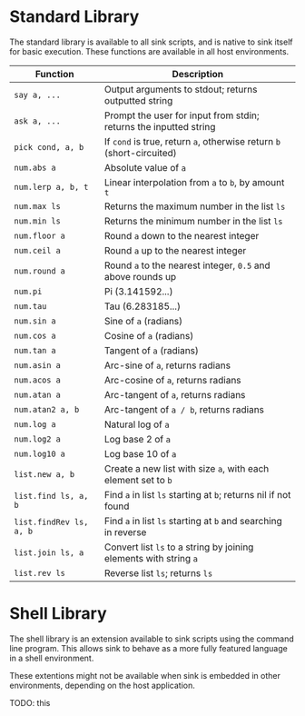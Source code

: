 
Standard Library
================

The standard library is available to all sink scripts, and is native to sink itself for basic
execution.  These functions are available in all host environments.

| Function                | Description                                                           |
|-------------------------|-----------------------------------------------------------------------|
| `say a, ...`            | Output arguments to stdout; returns outputted string                  |
| `ask a, ...`            | Prompt the user for input from stdin; returns the inputted string     |
| `pick cond, a, b`       | If `cond` is true, return `a`, otherwise return `b` (short-circuited) |
| `num.abs a`             | Absolute value of `a`                                                 |
| `num.lerp a, b, t`      | Linear interpolation from `a` to `b`, by amount `t`                   |
| `num.max ls`            | Returns the maximum number in the list `ls`                           |
| `num.min ls`            | Returns the minimum number in the list `ls`                           |
| `num.floor a`           | Round `a` down to the nearest integer                                 |
| `num.ceil a`            | Round `a` up to the nearest integer                                   |
| `num.round a`           | Round `a` to the nearest integer, `0.5` and above rounds up           |
| `num.pi`                | Pi (3.141592...)                                                      |
| `num.tau`               | Tau (6.283185...)                                                     |
| `num.sin a`             | Sine of `a` (radians)                                                 |
| `num.cos a`             | Cosine of `a` (radians)                                               |
| `num.tan a`             | Tangent of `a` (radians)                                              |
| `num.asin a`            | Arc-sine of `a`, returns radians                                      |
| `num.acos a`            | Arc-cosine of `a`, returns radians                                    |
| `num.atan a`            | Arc-tangent of `a`, returns radians                                   |
| `num.atan2 a, b`        | Arc-tangent of `a / b`, returns radians                               |
| `num.log a`             | Natural log of `a`                                                    |
| `num.log2 a`            | Log base 2 of `a`                                                     |
| `num.log10 a`           | Log base 10 of `a`                                                    |
| `list.new a, b`         | Create a new list with size `a`, with each element set to `b`         |
| `list.find ls, a, b`    | Find `a` in list `ls` starting at `b`; returns nil if not found       |
| `list.findRev ls, a, b` | Find `a` in list `ls` starting at `b` and searching in reverse        |
| `list.join ls, a`       | Convert list `ls` to a string by joining elements with string `a`     |
| `list.rev ls`           | Reverse list `ls`; returns `ls`                                       |

Shell Library
=============

The shell library is an extension available to sink scripts using the command line program.  This
allows sink to behave as a more fully featured language in a shell environment.

These extentions might not be available when sink is embedded in other environments, depending on
the host application.

TODO: this
